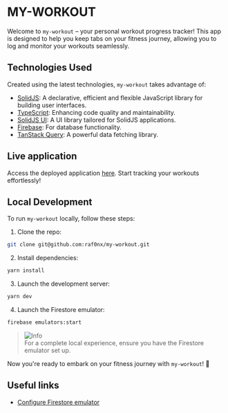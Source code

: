 # MY-WORKOUT

Welcome to `my-workout` – your personal workout progress tracker! This app is designed to help you keep tabs on your fitness journey, allowing you to log and monitor your workouts seamlessly.

## Technologies Used

Created using the latest technologies, `my-workout` takes advantage of:

- [SolidJS](https://solidjs.com/): A declarative, efficient and flexible JavaScript library for building user interfaces.
- [TypeScript](https://www.typescriptlang.org/): Enhancing code quality and maintainability.
- [SolidJS UI](https://suid.io/): A UI library tailored for SolidJS applications.
- [Firebase](https://firebase.google.com/): For database functionality.
- [TanStack Query](https://tanstack.com/): A powerful data fetching library.

## Live application

Access the deployed application [here](https://my-workout-e69c5.web.app/). Start tracking your workouts effortlessly!

## Local Development

To run `my-workout` locally, follow these steps:

1. Clone the repo:

```bash
git clone git@github.com:raf0nx/my-workout.git
```

2. Install dependencies:

```bash
yarn install
```

3. Launch the development server:

```bash
yarn dev
```

4. Launch the Firestore emulator:

```bash
firebase emulators:start
```

> <picture>
>   <source media="(prefers-color-scheme: light)" srcset="https://raw.githubusercontent.com/Mqxx/GitHub-Markdown/main/blockquotes/badge/light-theme/info.svg">
>   <img alt="Info" src="https://raw.githubusercontent.com/Mqxx/GitHub-Markdown/main/blockquotes/badge/dark-theme/info.svg">
> </picture><br>
> For a complete local experience, ensure you have the Firestore emulator set up.

Now you're ready to embark on your fitness journey with `my-workout`! 💪

## Useful links

- [Configure Firestore emulator](https://firebase.google.com/docs/emulator-suite/connect_and_prototype?database=Firestore)
